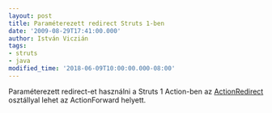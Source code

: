 ```yaml
---
layout: post
title: Paraméterezett redirect Struts 1-ben
date: '2009-08-29T17:41:00.000'
author: István Viczián
tags:
- struts
- java
modified_time: '2018-06-09T10:00:00.000-08:00'
---
```


Paraméterezett redirect-et használni a Struts 1 Action-ben az
[ActionRedirect](http://struts.apache.org/1.3.10/apidocs/org/apache/struts/action/ActionRedirect.html)
osztállyal lehet az ActionForward helyett.
